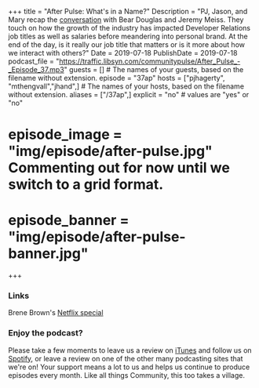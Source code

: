 +++
title = "After Pulse: What's in a Name?"
Description = "PJ, Jason, and Mary recap the [conversation](http://communitypulse.io/37-whats-in-name/) with Bear Douglas and Jeremy Meiss. They touch on how the growth of the industry has impacted Developer Relations job titles as well as salaries before meandering into personal brand. At the end of the day, is it really our job title that matters or is it more about how we interact with others?"
Date = 2019-07-18
PublishDate = 2019-07-18
podcast_file = "https://traffic.libsyn.com/communitypulse/After_Pulse_-_Episode_37.mp3"
guests = [] # The names of your guests, based on the filename without extension.
episode = "37ap"
hosts = ["pjhagerty", "mthengvall","jhand",] # The names of your hosts, based on the filename without extension.
aliases = ["/37ap",]
explicit = "no" # values are "yes" or "no"
# episode_image = "img/episode/after-pulse.jpg" Commenting out for now until we switch to a grid format.
# episode_banner = "img/episode/after-pulse-banner.jpg"
+++
### Links
Brene Brown's [Netflix special](https://www.netflix.com/title/81010166)


### Enjoy the podcast?
Please take a few moments to leave us a review on [iTunes](https://itunes.apple.com/us/podcast/community-pulse/id1218368182?mt=2) and follow us on [Spotify](https://open.spotify.com/show/3I7g5WfMSgpWu38zZMjet?si=565TMb81SaWwrJYbAIeOxQ), or leave a review on one of the other many podcasting sites that we're on! Your support means a lot to us and helps us continue to produce episodes every month. Like all things Community, this too takes a village.
